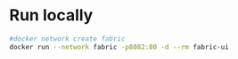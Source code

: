 # Run locally
```bash
#docker network create fabric
docker run --network fabric -p8082:80 -d --rm fabric-ui
```
